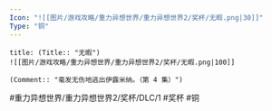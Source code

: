 ```yaml
---
Icon: "![[图片/游戏攻略/重力异想世界/重力异想世界2/奖杯/无暇.png|30]]"
Type: "铜"
---
```

```ad-common-bronze-trophy
title: (Title:: "无暇")
![[图片/游戏攻略/重力异想世界/重力异想世界2/奖杯/无暇.png|100]]

(Comment:: "毫发无伤地逃出伊露米纳。（第 4 集）")
```

#重力异想世界/重力异想世界2/奖杯/DLC/1 #奖杯 #铜
